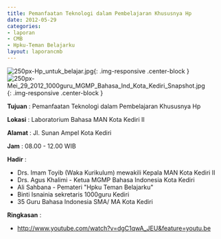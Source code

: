 ```yaml
---
title: Pemanfaatan Teknologi dalam Pembelajaran Khususnya Hp
date: 2012-05-29
categories:
- laporan
- CMB
- Hpku-Teman Belajarku
layout: laporancmb
---
```


![250px-Hp_untuk_belajar.jpg](/uploads/250px-Hp_untuk_belajar.jpg){: .img-responsive .center-block }	
![250px-Mei_29_2012_1000guru_MGMP_Bahasa_Ind_Kota_Kediri_Snapshot.jpg](/uploads/250px-Mei_29_2012_1000guru_MGMP_Bahasa_Ind_Kota_Kediri_Snapshot.jpg){: .img-responsive .center-block }	
	
**Tujuan** :	Pemanfaatan Teknologi dalam Pembelajaran Khususnya Hp

**Lokasi** :	Laboratorium Bahasa MAN Kota Kediri II
	
**Alamat** : 	Jl. Sunan Ampel Kota Kediri
	
**Jam** :	08.00 - 12.00 WIB
	
**Hadir** :	
*	Drs. Imam Toyib (Waka Kurikulum) mewakili Kepala MAN Kota Kediri II
*	Drs. Agus Khalimi - Ketua MGMP Bahasa Indonesia Kota Kediri
*	Ali Sahbana - Pemateri "Hpku Teman Belajarku"
*	Binti Isnainia sekretaris 1000guru Kediri
*	35 Guru Bahasa Indonesia SMA/ MA Kota Kediri

**Ringkasan** :	
*	http://www.youtube.com/watch?v=dgC1qwA_JEU&feature=youtu.be
